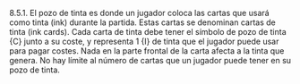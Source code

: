 8.5.1. El pozo de tinta es donde un jugador coloca las cartas que usará como tinta (ink) durante la partida. Estas cartas se denominan cartas de tinta (ink cards). Cada carta de tinta debe tener el símbolo de pozo de tinta {C} junto a su coste, y representa 1 {I} de tinta que el jugador puede usar para pagar costes. Nada en la parte frontal de la carta afecta a la tinta que genera. No hay límite al número de cartas que un jugador puede tener en su pozo de tinta.